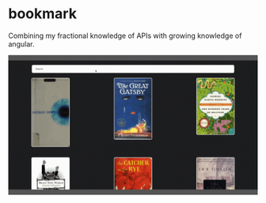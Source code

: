 # bookmark
Combining my fractional knowledge of APIs with growing knowledge of angular. 

![img1](https://github.com/KeaganStephens/bookmark/blob/main/src/bookSearch.gif?raw=true)
